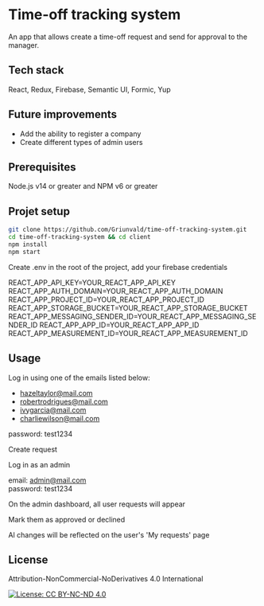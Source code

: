 # Time-off tracking system

An app that allows create a time-off request and send for approval to the manager.

## Tech stack

React, Redux, Firebase, Semantic UI, Formic, Yup

## Future improvements

- Add the ability to register a company
- Create different types of admin users

## Prerequisites

Node.js v14 or greater and NPM v6 or greater

## Projet setup

```bash
git clone https://github.com/Griunvald/time-off-tracking-system.git
cd time-off-tracking-system && cd client
npm install
npm start
```

Create .env in the root of the project, add your firebase credentials

REACT_APP_API_KEY=YOUR_REACT_APP_API_KEY
REACT_APP_AUTH_DOMAIN=YOUR_REACT_APP_AUTH_DOMAIN
REACT_APP_PROJECT_ID=YOUR_REACT_APP_PROJECT_ID
REACT_APP_STORAGE_BUCKET=YOUR_REACT_APP_STORAGE_BUCKET
REACT_APP_MESSAGING_SENDER_ID=YOUR_REACT_APP_MESSAGING_SENDER_ID
REACT_APP_APP_ID=YOUR_REACT_APP_APP_ID
REACT_APP_MEASUREMENT_ID=YOUR_REACT_APP_MEASUREMENT_ID

## Usage

Log in using one of the emails listed below:

- hazeltaylor@mail.com
- robertrodrigues@mail.com
- ivygarcia@mail.com
- charliewilson@mail.com

password: test1234

Create request

Log in as an admin

email: admin@mail.com  
password: test1234

On the admin dashboard, all user requests will appear

Mark them as approved or declined

Al changes will be reflected on the user's 'My requests' page

## License

Attribution-NonCommercial-NoDerivatives 4.0 International

[![License: CC BY-NC-ND 4.0](https://licensebuttons.net/l/by-nc-nd/4.0/80x15.png)](https://creativecommons.org/licenses/by-nc-nd/4.0/)
